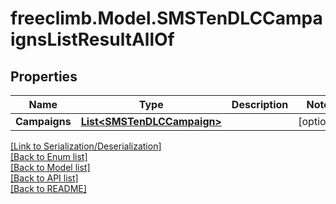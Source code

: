 # freeclimb.Model.SMSTenDLCCampaignsListResultAllOf


## Properties

Name | Type | Description | Notes
------------ | ------------- | ------------- | -------------
**Campaigns** | [**List&lt;SMSTenDLCCampaign&gt;**](SMSTenDLCCampaign.md) |  | [optional] 

[[Link to Serialization/Deserialization]](../README.md#documentation-for-serialization-deserialization)<br /> 
[[Back to Enum list]](../README.md#documentation-for-enums)<br /> 
[[Back to Model list]](../README.md#documentation-for-models)<br /> 
[[Back to API list]](../README.md#documentation-for-api-endpoints) <br /> 
[[Back to README]](../README.md) <br /> 
